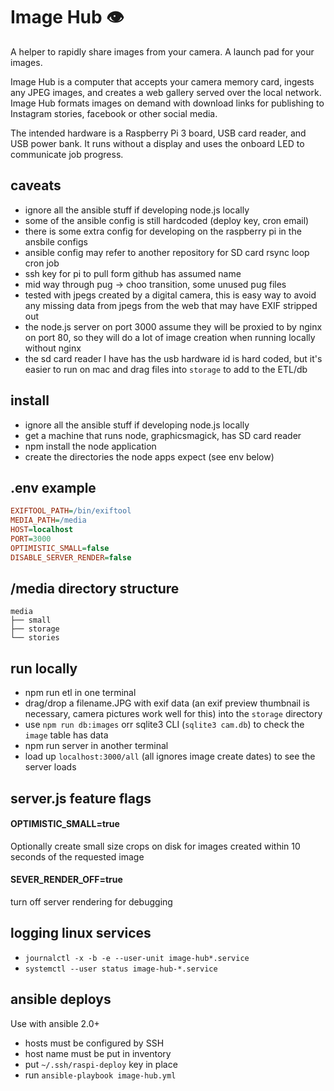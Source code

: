 # Image Hub 👁
A helper to rapidly share images from your camera.
A launch pad for your images.

Image Hub is a computer that accepts your camera memory card, ingests any JPEG images, and creates a web gallery served over the local network. Image Hub formats images on demand with download links for publishing to Instagram stories, facebook or other social media.

The intended hardware is a Raspberry Pi 3 board, USB card reader, and USB power bank. It runs without a display and uses the onboard LED to communicate job progress.

## caveats
- ignore all the ansible stuff if developing node.js locally
- some of the ansible config is still hardcoded (deploy key, cron email)
- there is some extra config for developing on the raspberry pi in the ansbile configs
- ansible config may refer to another repository for SD card rsync loop cron job
- ssh key for pi to pull form github has assumed name
- mid way through pug -> choo transition, some unused pug files
- tested with jpegs created by a digital camera, this is easy way to avoid any missing data from jpegs from the web that may have EXIF stripped out
- the node.js server on port 3000 assume they will be proxied to by nginx on port 80, so they will do a lot of image creation when running locally without nginx
- the sd card reader I have has the usb hardware id is hard coded, but it's easier to run on mac and drag files into `storage` to add to the ETL/db

## install
- ignore all the ansible stuff if developing node.js locally
- get a machine that runs node, graphicsmagick, has SD card reader
- npm install the node application
- create the directories the node apps expect (see env below)

## .env example
```ini
EXIFTOOL_PATH=/bin/exiftool
MEDIA_PATH=/media
HOST=localhost
PORT=3000
OPTIMISTIC_SMALL=false
DISABLE_SERVER_RENDER=false
```

## /media directory structure
```
media
├── small
├── storage
└── stories
```

## run locally
- npm run etl in one terminal
- drag/drop a filename.JPG with exif data (an exif preview thumbnail is necessary, camera pictures work well for this) into the `storage` directory
- use `npm run db:images` orr sqlite3 CLI (`sqlite3 cam.db`) to check the `image` table has data
- npm run server in another terminal
- load up `localhost:3000/all` (all ignores image create dates) to see the server loads

## server.js feature flags
#### OPTIMISTIC_SMALL=true
Optionally create small size crops on disk for images created within 10 seconds of the requested image
#### SEVER_RENDER_OFF=true
turn off server rendering for debugging

## logging linux services
- `journalctl -x -b -e --user-unit image-hub*.service`
- `systemctl --user status image-hub-*.service`


## ansible deploys

Use with ansible 2.0+

- hosts must be configured by SSH
- host name must be put in inventory
- put `~/.ssh/raspi-deploy` key in place
- run `ansible-playbook image-hub.yml`
